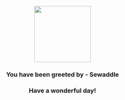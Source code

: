 <p align="center">
    <img src="https://raw.githubusercontent.com/PokeAPI/sprites/master/sprites/pokemon/540.png" width="150" height="150">
</p>
<h3 align="center">You have been greeted by - <b>Sewaddle</b></h3>
<h3 align="center">Have a wonderful day!</h3>

